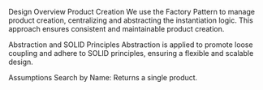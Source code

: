 Design Overview
Product Creation
We use the Factory Pattern to manage product creation, centralizing and abstracting the instantiation logic. This approach ensures consistent and maintainable product creation.

Abstraction and SOLID Principles
Abstraction is applied to promote loose coupling and adhere to SOLID principles, ensuring a flexible and scalable design.

Assumptions
Search by Name: Returns a single product.
